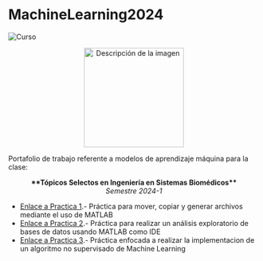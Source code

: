 # MachineLearning2024
![Curso](https://img.shields.io/badge/Curso-1977--TSISB%20en%20desarrollo-blue)

<p align="center">
  <img src="https://www.unam.mx/sites/default/files/images/unam.svg" alt="Descripción de la imagen" width="200">
</p>

Portafolio de trabajo referente a modelos de aprendizaje máquina para la clase:
<p align = "center">
    <strong> **Tópicos Selectos en Ingeniería en Sistemas Biomédicos** </strong><br>
    <em>Semestre 2024-1</em>
</p>

- [Enlace a Practica 1](practica_1/).- Práctica para mover, copiar y generar archivos mediante el uso de MATLAB
- [Enlace a Practica 2](practica_2/).- Práctica para realizar un análisis exploratorio de bases de datos usando MATLAB como IDE
- [Enlace a Practica 3](practica_3/).- Práctica enfocada a realizar la implementacion de un algoritmo no supervisado de Machine Learning 